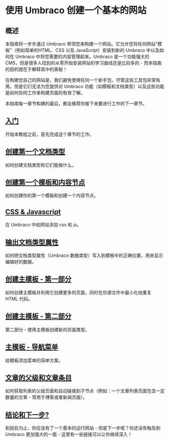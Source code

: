 # 使用 Umbraco 创建一个基本的网站 #

## 概述 ##

本指南将一步步通过 Umbraco 带领您来构建一个网站。它允许您将任何网站"模板"（例如简单的HTML、CSS 以及 JavaScript）安装到新的 Umbraco 中以及如何在 Umbraco 中将您需要的内容管理起来。Umbraco 是一个功能强大的 CMS，但是很多人找到的从零开始安装网站的学习曲线还是比较多的 - 而本指南的目的就在于解释其中的奥秘！

在构建您自己的网站是，我们避免使用任何一个新手包，尽管这些工具包非常有用，但是它们无法为您提供对 Umbraco 功能（如模板和文档类型）以及这些功能是如何协同工作来构建页面的有效了解。

本指南每一章节构建的最后，都会推荐你接下来要进行工作的下一章节。


## [入门](Getting-Started.md) ##
开始本教程之前，首先完成这个章节的工作。


## [创建第一个文档类型](Document-Types.md) ##
如何创建文档类型和它们能做什么。


## [创建第一个模板和内容节点](Creating-Your-First-Template-and-Content-Node.md) ##
如何创建你的第一个模板和创建一个内容节点。

## [CSS &amp; Javascript](CSS-And-Javascript.md) ##
在 Umbraco 中给网站添加 css 和 js。

## [输出文档类型属性](Outputting-the-Document-Type-Properties.md) ##

如何把文档类型属性（Umbraco 数据类型）写入到模板中的正确位置，用来显示编辑好的数据。

## [创建主模板 - 第一部分](Creating-Master-Template-Part-1.md) ##
如何创建主模板并利用它创建更多的页面，同时在你源文件中最小化地重复 HTML 代码。

## [创建主模板 - 第二部分](Creating-Master-Template-Part-2.md) ##
第二部分 - 使用主模板创建新的页面类型。

## [主模板 - 导航菜单](Master-Template-The-Navigation-Menu.md) ##
给模板添加菜单的简单方案。

## [文章的父级和文章条目](Articles-Parent-and-Article-Items.md) ##
如何获取列表的父级页面和自动链接到子节点（例如：一个文章列表页面包含一定数量的文章 - 常用于博客或者新闻页面）。

## [结论和下一步?](Conclusions-Where-Next.md) ##
到目前为止，你应该有了一个基本的运行网站 - 但是下一步呢？你还没有触及到 Umbraco 更加强大的一面 - 这里有一些链接可以让你继续深入！